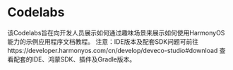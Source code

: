 # Codelabs

该Codelabs旨在向开发人员展示如何通过趣味场景来展示如何使用HarmonyOS能力的示例应用程序文档教程。
注意：IDE版本及配套SDK问题可前往https://developer.harmonyos.com/cn/develop/deveco-studio#download 查看配套的IDE、鸿蒙SDK、插件及Gradle版本。